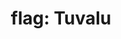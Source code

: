 ---
layout: smileys&emotion
title: "flag: Tuvalu"
emoji: flag_tuvalu
permalink: 🇹🇻.html
image: assets/img/3moji/flag_tuvalu.png
---